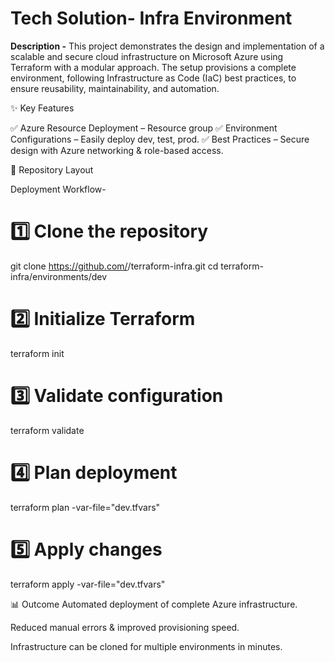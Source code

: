 # Tech Solution- Infra Environment 

**Description -**
This project demonstrates the design and implementation of a scalable and secure cloud infrastructure on Microsoft Azure using Terraform with a modular approach.
The setup provisions a complete environment, following Infrastructure as Code (IaC) best practices, to ensure reusability, maintainability, and automation.

✨ Key Features

✅ Azure Resource Deployment – Resource group
✅ Environment Configurations – Easily deploy dev, test, prod.
✅ Best Practices – Secure design with Azure networking & role-based access.

📂 Repository Layout


 Deployment Workflow-
# 1️⃣ Clone the repository
git clone https://github.com/<your-username>/terraform-infra.git
cd terraform-infra/environments/dev

# 2️⃣ Initialize Terraform
terraform init

# 3️⃣ Validate configuration
terraform validate

# 4️⃣ Plan deployment
terraform plan -var-file="dev.tfvars"

# 5️⃣ Apply changes
terraform apply -var-file="dev.tfvars"

📊 Outcome
Automated deployment of complete Azure infrastructure.

Reduced manual errors & improved provisioning speed.

Infrastructure can be cloned for multiple environments in minutes.
